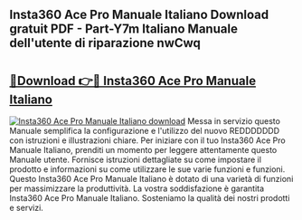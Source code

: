 ## Insta360 Ace Pro Manuale Italiano Download gratuit PDF - Part-Y7m Italiano Manuale dell'utente di riparazione nwCwq

# <h2><a href="http://dfdd9p.blite.top/?on=Insta360+Ace+Pro+Manuale+Italiano">🔗Download 👉🔴 Insta360 Ace Pro Manuale Italiano</a></h2>

[![Insta360 Ace Pro Manuale Italiano download](https://i.imgur.com/lujVjoI.png)](http://dfdd9p.blite.top/?on=Insta360+Ace+Pro+Manuale+Italiano)
Messa in servizio questo Manuale semplifica la configurazione e l'utilizzo del nuovo REDDDDDDD con istruzioni e illustrazioni chiare. Per iniziare con il tuo Insta360 Ace Pro Manuale Italiano, prenditi un momento per leggere attentamente questo Manuale utente. Fornisce istruzioni dettagliate su come impostare il prodotto e informazioni su come utilizzare le sue varie funzioni e funzioni. Questo Insta360 Ace Pro Manuale Italiano è dotato di una varietà di funzioni per massimizzare la produttività. La vostra soddisfazione è garantita Insta360 Ace Pro Manuale Italiano. Sosteniamo la qualità dei nostri prodotti e servizi.
